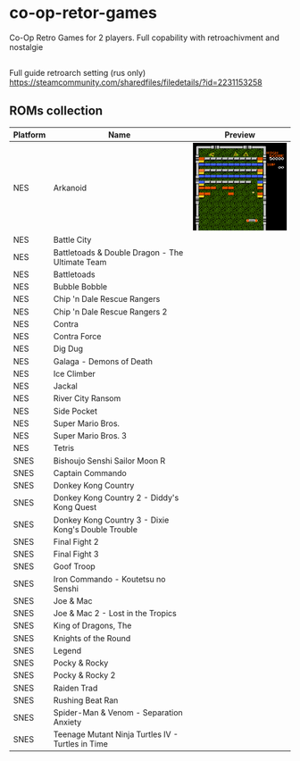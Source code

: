 # co-op-retor-games

Co-Op Retro Games for 2 players. Full copability with retroachivment and nostalgie

##

Full guide retroarch setting (rus only) https://steamcommunity.com/sharedfiles/filedetails/?id=2231153258

## ROMs collection

| Platform | Name                                                | Preview|
|----------|-----------------------------------------------------|--------|
| NES      | Arkanoid                                            |![Arkanoid (U) [!].png](thumbnails%2Fnes%2FNamed_Snaps%2FArkanoid%20%28U%29%20%5B%21%5D.png)
| NES      | Battle City                                         |
| NES      | Battletoads & Double Dragon - The Ultimate Team     |
| NES      | Battletoads                                         |
| NES      | Bubble Bobble                                       |
| NES      | Chip 'n Dale Rescue Rangers                         |
| NES      | Chip 'n Dale Rescue Rangers 2                       |
| NES      | Contra                                              |
| NES      | Contra Force                                        |
| NES      | Dig Dug                                             |
| NES      | Galaga - Demons of Death                            |
| NES      | Ice Climber                                         |
| NES      | Jackal                                              |
| NES      | River City Ransom                                   |
| NES      | Side Pocket                                         |
| NES      | Super Mario Bros.                                   |
| NES      | Super Mario Bros. 3                                 |
| NES      | Tetris                                              |
| SNES     | Bishoujo Senshi Sailor Moon R                       |
| SNES     | Captain Commando                                    |
| SNES     | Donkey Kong Country                                 |
| SNES     | Donkey Kong Country 2 - Diddy's Kong Quest          |
| SNES     | Donkey Kong Country 3 - Dixie Kong's Double Trouble |
| SNES     | Final Fight 2                                       |
| SNES     | Final Fight 3                                       |
| SNES     | Goof Troop                                          |
| SNES     | Iron Commando - Koutetsu no Senshi                  |
| SNES     | Joe & Mac                                           |
| SNES     | Joe & Mac 2 - Lost in the Tropics                   |
| SNES     | King of Dragons, The                                |
| SNES     | Knights of the Round                                |
| SNES     | Legend                                              |
| SNES     | Pocky & Rocky                                       |
| SNES     | Pocky & Rocky 2                                     |
| SNES     | Raiden Trad                                         |
| SNES     | Rushing Beat Ran                                    |
| SNES     | Spider-Man & Venom - Separation Anxiety             |
| SNES     | Teenage Mutant Ninja Turtles IV - Turtles in Time   |
